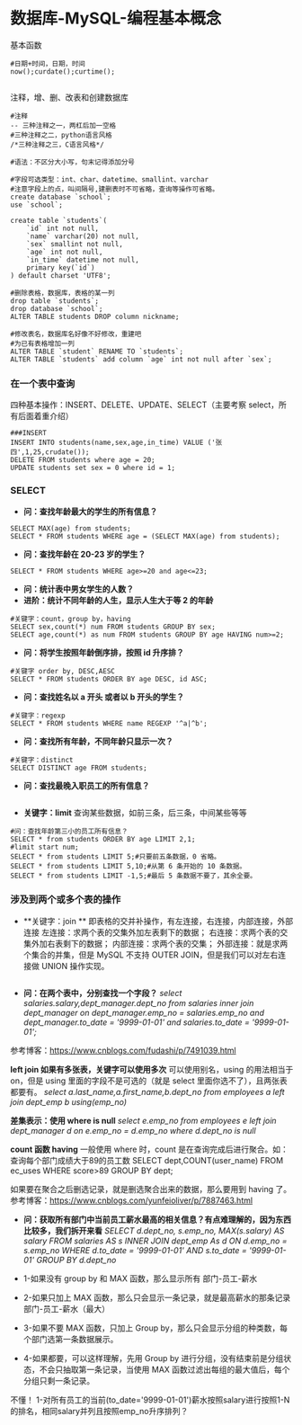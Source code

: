 # 数据库-MySQL-编程基本概念

基本函数
```mysql
#日期+时间，日期，时间
now();curdate();curtime();


```


注释，增、删、改表和创建数据库
```mysql
#注释
-- 三种注释之一，两杠后加一空格
#三种注释之二，python语言风格
/*三种注释之三，C语言风格*/

#语法：不区分大小写，句末记得添加分号

#字段可选类型：int、char、datetime、smallint、varchar
#注意字段上的点，叫间隔号,建删表时不可省略，查询等操作可省略。
create database `school`;
use `school`;

create table `students`(
    `id` int not null,
    `name` varchar(20) not null,
    `sex` smallint not null,
    `age` int not null,
    `in_time` datetime not null,
    primary key(`id`)
) default charset 'UTF8';

#删除表格，数据库，表格的某一列
drop table `students`; 
drop database `school`;
ALTER TABLE students DROP column nickname;

#修改表名，数据库名好像不好修改，重建吧
#为已有表格增加一列
ALTER TABLE `student` RENAME TO `students`; 
ALTER TABLE `students` add column `age` int not null after `sex`;

```

### 在一个表中查询
四种基本操作：INSERT、DELETE、UPDATE、SELECT（主要考察 select，所有后面着重介绍）
```mysql
###INSERT
INSERT INTO students(name,sex,age,in_time) VALUE ('张四',1,25,crudate());
DELETE FROM students where age = 20;
UPDATE students set sex = 0 where id = 1;

```

### SELECT

* **问：查找年龄最大的学生的所有信息？**
```mysql
SELECT MAX(age) from students;
SELECT * FROM students WHERE age = (SELECT MAX(age) from students);
```

* **问：查找年龄在 20-23 岁的学生？**
```mysql
SELECT * FROM students WHERE age>=20 and age<=23;
```

* **问：统计表中男女学生的人数？**
* **进阶：统计不同年龄的人生，显示人生大于等 2 的年龄**
```mysql
#关键字：count，group by，having
SELECT sex,count(*) num FROM students GROUP BY sex;
SELECT age,count(*) as num FROM students GROUP BY age HAVING num>=2;
```

* **问：将学生按照年龄倒序排，按照 id 升序排？**
```mysql
#关键字 order by, DESC,AESC
SELECT * FROM students ORDER BY age DESC, id ASC;
```

* **问：查找姓名以 a 开头 或者以 b 开头的学生？**
```mysql
#关键字：regexp
SELECT * FROM students WHERE name REGEXP '^a|^b';
```

* **问：查找所有年龄，不同年龄只显示一次？**
```mysql
#关键字：distinct
SELECT DISTINCT age FROM students;
```

* **问：查找最晚入职员工的所有信息？**
```mysql

```


* **关键字：limit**
查询某些数据，如前三条，后三条，中间某些等等
```mysql
#问：查找年龄第三小的员工所有信息？
SELECT * from students ORDER BY age LIMIT 2,1;
#limit start num;
SELECT * from students LIMIT 5;#只要前五条数据，0 省略。
SELECT * from students LIMIT 5,10;#从第 6 条开始的 10 条数据。
SELECT * from students LIMIT -1,5;#最后 5 条数据不要了，其余全要。
```

### 涉及到两个或多个表的操作

* **关键字：join **
即表格的交并补操作，有左连接，右连接，内部连接，外部连接
左连接：求两个表的交集外加左表剩下的数据；
右连接：求两个表的交集外加右表剩下的数据；
内部连接：求两个表的交集；
外部连接：就是求两个集合的并集，但是 MySQL 不支持 OUTER JOIN，但是我们可以对左右连接做 UNION 操作实现。
```mysql

```

* **问：在两个表中，分别查找一个字段？**
*select salaries.salary,dept_manager.dept_no
from salaries inner join dept_manager
on dept_manager.emp_no = salaries.emp_no
and dept_manager.to_date = '9999-01-01'
and salaries.to_date = '9999-01-01';*

参考博客：https://www.cnblogs.com/fudashi/p/7491039.html

**left join 如果有多张表，关键字可以使用多次**
可以使用别名，using 的用法相当于 on，但是 using 里面的字段不是可选的（就是 select 里面你选不了），且两张表都要有。
*select a.last_name,a.first_name,b.dept_no 
from employees a 
left join dept_emp b 
using(emp_no)*

**差集表示：使用 where is null**
*select e.emp_no 
from employees e left join dept_manager d on e.emp_no = d.emp_no
where d.dept_no is null*



**count 函数 having**
一般使用 where 时，count 是在查询完成后进行聚合。如：查询每个部门成绩大于89的员工数
SELECT dept,COUNT(user_name) FROM ec_uses WHERE score>89 GROUP BY dept;

如果要在聚合之后删选记录，就是删选聚合出来的数据，那么要用到 having 了。
参考博客：https://www.cnblogs.com/yunfeioliver/p/7887463.html




* **问：获取所有部门中当前员工薪水最高的相关信息？有点难理解的，因为东西比较多，我们拆开来看**
*SELECT d.dept_no, s.emp_no, MAX(s.salary) AS salary
FROM salaries AS s INNER JOIN dept_emp As d
ON d.emp_no = s.emp_no 
WHERE d.to_date = '9999-01-01' AND s.to_date = '9999-01-01'
GROUP BY d.dept_no*

* 1-如果没有 group by 和 MAX 函数，那么显示所有 部门-员工-薪水
* 2-如果只加上 MAX 函数，那么只会显示一条记录，就是最高薪水的那条记录 部门-员工-薪水（最大）
* 3-如果不要 MAX 函数，只加上 Group by，那么只会显示分组的种类数，每个部门选第一条数据展示。
* 4-如果都要，可以这样理解，先用 Group by 进行分组，没有结束前是分组状态，不会只抽取第一条记录，当使用  MAX 函数过滤出每组的最大值后，每个分组只剩一条记录。



不懂！
1-对所有员工的当前(to_date='9999-01-01')薪水按照salary进行按照1-N的排名，相同salary并列且按照emp_no升序排列？

